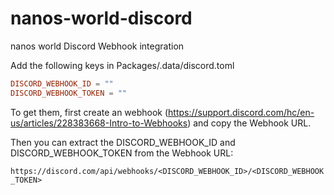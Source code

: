 # nanos-world-discord
nanos world Discord Webhook integration

Add the following keys in Packages/.data/discord.toml
```toml
DISCORD_WEBHOOK_ID = ""
DISCORD_WEBHOOK_TOKEN = ""
```

To get them, first create an webhook (https://support.discord.com/hc/en-us/articles/228383668-Intro-to-Webhooks) and copy the Webhook URL.

Then you can extract the DISCORD_WEBHOOK_ID and DISCORD_WEBHOOK_TOKEN from the Webhook URL:

`https://discord.com/api/webhooks/<DISCORD_WEBHOOK_ID>/<DISCORD_WEBHOOK_TOKEN>`